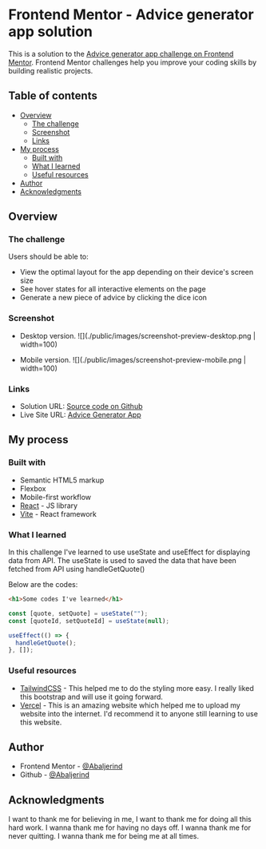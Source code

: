 # Frontend Mentor - Advice generator app solution

This is a solution to the [Advice generator app challenge on Frontend Mentor](https://www.frontendmentor.io/challenges/advice-generator-app-QdUG-13db). Frontend Mentor challenges help you improve your coding skills by building realistic projects.

## Table of contents

- [Overview](#overview)
  - [The challenge](#the-challenge)
  - [Screenshot](#screenshot)
  - [Links](#links)
- [My process](#my-process)
  - [Built with](#built-with)
  - [What I learned](#what-i-learned)
  - [Useful resources](#useful-resources)
- [Author](#author)
- [Acknowledgments](#acknowledgments)

## Overview

### The challenge

Users should be able to:

- View the optimal layout for the app depending on their device's screen size
- See hover states for all interactive elements on the page
- Generate a new piece of advice by clicking the dice icon

### Screenshot

- Desktop version.
  ![](./public/images/screenshot-preview-desktop.png | width=100)

- Mobile version.
  ![](./public/images/screenshot-preview-mobile.png | width=100)

### Links

- Solution URL: [Source code on Github](https://github.com/Abaljerind/advice-generator-app)
- Live Site URL: [Advice Generator App](https://advice-generator-app-chi-six.vercel.app/)

## My process

### Built with

- Semantic HTML5 markup
- Flexbox
- Mobile-first workflow
- [React](https://reactjs.org/) - JS library
- [Vite](https://vite.dev/) - React framework

### What I learned

In this challenge I've learned to use useState and useEffect for displaying data from API. The useState is used to saved the data that have been fetched from API using handleGetQuote()

Below are the codes:

```html
<h1>Some codes I've learned</h1>
```

```js
const [quote, setQuote] = useState("");
const [quoteId, setQuoteId] = useState(null);

useEffect(() => {
  handleGetQuote();
}, []);
```

### Useful resources

- [TailwindCSS](https://tailwindcss.com/) - This helped me to do the styling more easy. I really liked this bootstrap and will use it going forward.
- [Vercel](https://vercel.com) - This is an amazing website which helped me to upload my website into the internet. I'd recommend it to anyone still learning to use this website.

## Author

- Frontend Mentor - [@Abaljerind](https://www.frontendmentor.io/profile/Abaljerind)
- Github - [@Abaljerind](https://github.com/Abaljerind)

## Acknowledgments

I want to thank me for believing in me, I want to thank me for doing all this hard work. I wanna thank me for having no days off. I wanna thank me for never quitting. I wanna thank me for being me at all times.
